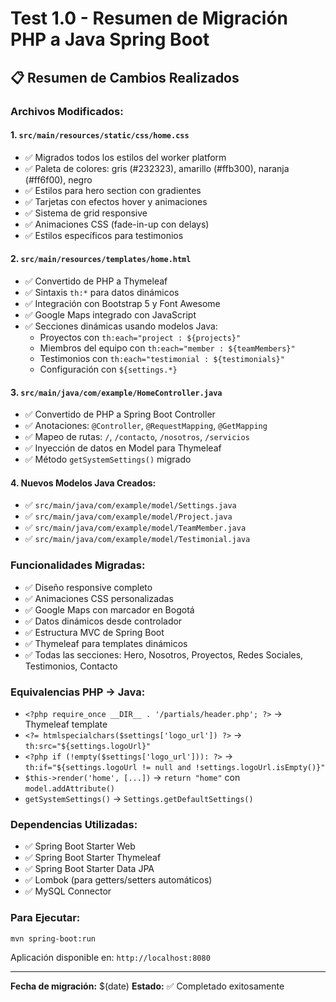 # Test 1.0 - Resumen de Migración PHP a Java Spring Boot

## 📋 **Resumen de Cambios Realizados**

### **Archivos Modificados:**

#### 1. **`src/main/resources/static/css/home.css`**
- ✅ Migrados todos los estilos del worker platform
- ✅ Paleta de colores: gris (#232323), amarillo (#ffb300), naranja (#ff6f00), negro
- ✅ Estilos para hero section con gradientes
- ✅ Tarjetas con efectos hover y animaciones
- ✅ Sistema de grid responsive
- ✅ Animaciones CSS (fade-in-up con delays)
- ✅ Estilos específicos para testimonios

#### 2. **`src/main/resources/templates/home.html`**
- ✅ Convertido de PHP a Thymeleaf
- ✅ Sintaxis `th:*` para datos dinámicos
- ✅ Integración con Bootstrap 5 y Font Awesome
- ✅ Google Maps integrado con JavaScript
- ✅ Secciones dinámicas usando modelos Java:
  - Proyectos con `th:each="project : ${projects}"`
  - Miembros del equipo con `th:each="member : ${teamMembers}"`
  - Testimonios con `th:each="testimonial : ${testimonials}"`
  - Configuración con `${settings.*}`

#### 3. **`src/main/java/com/example/HomeController.java`**
- ✅ Convertido de PHP a Spring Boot Controller
- ✅ Anotaciones: `@Controller`, `@RequestMapping`, `@GetMapping`
- ✅ Mapeo de rutas: `/`, `/contacto`, `/nosotros`, `/servicios`
- ✅ Inyección de datos en Model para Thymeleaf
- ✅ Método `getSystemSettings()` migrado

#### 4. **Nuevos Modelos Java Creados:**
- ✅ `src/main/java/com/example/model/Settings.java`
- ✅ `src/main/java/com/example/model/Project.java`
- ✅ `src/main/java/com/example/model/TeamMember.java`
- ✅ `src/main/java/com/example/model/Testimonial.java`

### **Funcionalidades Migradas:**
- ✅ Diseño responsive completo
- ✅ Animaciones CSS personalizadas
- ✅ Google Maps con marcador en Bogotá
- ✅ Datos dinámicos desde controlador
- ✅ Estructura MVC de Spring Boot
- ✅ Thymeleaf para templates dinámicos
- ✅ Todas las secciones: Hero, Nosotros, Proyectos, Redes Sociales, Testimonios, Contacto

### **Equivalencias PHP → Java:**
- `<?php require_once __DIR__ . '/partials/header.php'; ?>` → Thymeleaf template
- `<?= htmlspecialchars($settings['logo_url']) ?>` → `th:src="${settings.logoUrl}"`
- `<?php if (!empty($settings['logo_url'])): ?>` → `th:if="${settings.logoUrl != null and !settings.logoUrl.isEmpty()}"`
- `$this->render('home', [...])` → `return "home"` con `model.addAttribute()`
- `getSystemSettings()` → `Settings.getDefaultSettings()`

### **Dependencias Utilizadas:**
- ✅ Spring Boot Starter Web
- ✅ Spring Boot Starter Thymeleaf
- ✅ Spring Boot Starter Data JPA
- ✅ Lombok (para getters/setters automáticos)
- ✅ MySQL Connector

### **Para Ejecutar:**
```bash
mvn spring-boot:run
```
Aplicación disponible en: `http://localhost:8080`

---
**Fecha de migración:** $(date)
**Estado:** ✅ Completado exitosamente